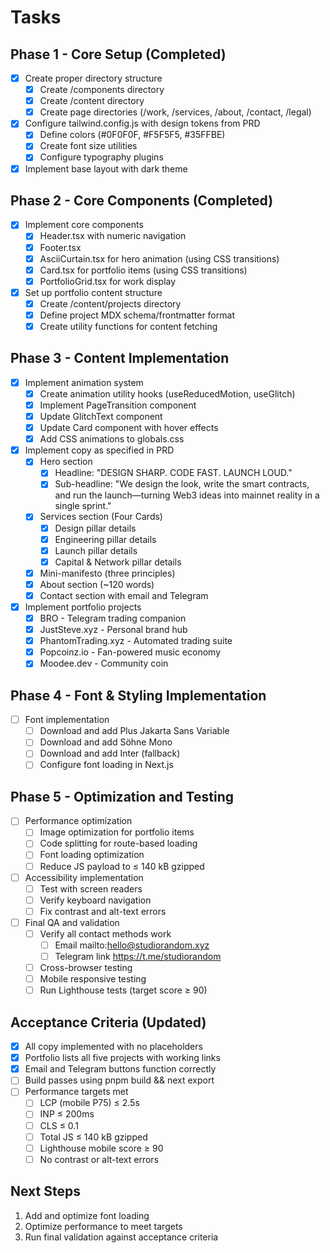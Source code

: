 # Tasks

## Phase 1 - Core Setup (Completed)
- [x] Create proper directory structure
  - [x] Create /components directory
  - [x] Create /content directory
  - [x] Create page directories (/work, /services, /about, /contact, /legal)
- [x] Configure tailwind.config.js with design tokens from PRD
  - [x] Define colors (#0F0F0F, #F5F5F5, #35FFBE)
  - [x] Create font size utilities
  - [x] Configure typography plugins
- [x] Implement base layout with dark theme

## Phase 2 - Core Components (Completed)
- [x] Implement core components
  - [x] Header.tsx with numeric navigation
  - [x] Footer.tsx
  - [x] AsciiCurtain.tsx for hero animation (using CSS transitions)
  - [x] Card.tsx for portfolio items (using CSS transitions)
  - [x] PortfolioGrid.tsx for work display
- [x] Set up portfolio content structure
  - [x] Create /content/projects directory
  - [x] Define project MDX schema/frontmatter format
  - [x] Create utility functions for content fetching

## Phase 3 - Content Implementation
- [x] Implement animation system
  - [x] Create animation utility hooks (useReducedMotion, useGlitch)
  - [x] Implement PageTransition component
  - [x] Update GlitchText component
  - [x] Update Card component with hover effects
  - [x] Add CSS animations to globals.css
- [x] Implement copy as specified in PRD
  - [x] Hero section
    - [x] Headline: "DESIGN SHARP. CODE FAST. LAUNCH LOUD."
    - [x] Sub-headline: "We design the look, write the smart contracts, and run the launch—turning Web3 ideas into mainnet reality in a single sprint."
  - [x] Services section (Four Cards)
    - [x] Design pillar details
    - [x] Engineering pillar details 
    - [x] Launch pillar details
    - [x] Capital & Network pillar details
  - [x] Mini-manifesto (three principles)
  - [x] About section (~120 words)
  - [x] Contact section with email and Telegram
- [x] Implement portfolio projects
  - [x] BRO - Telegram trading companion
  - [x] JustSteve.xyz - Personal brand hub
  - [x] PhantomTrading.xyz - Automated trading suite
  - [x] Popcoinz.io - Fan-powered music economy
  - [x] Moodee.dev - Community coin

## Phase 4 - Font & Styling Implementation
- [ ] Font implementation
  - [ ] Download and add Plus Jakarta Sans Variable
  - [ ] Download and add Söhne Mono
  - [ ] Download and add Inter (fallback)
  - [ ] Configure font loading in Next.js

## Phase 5 - Optimization and Testing
- [ ] Performance optimization
  - [ ] Image optimization for portfolio items
  - [ ] Code splitting for route-based loading
  - [ ] Font loading optimization
  - [ ] Reduce JS payload to ≤ 140 kB gzipped
- [ ] Accessibility implementation
  - [ ] Test with screen readers
  - [ ] Verify keyboard navigation
  - [ ] Fix contrast and alt-text errors
- [ ] Final QA and validation
  - [ ] Verify all contact methods work
    - [ ] Email mailto:hello@studiorandom.xyz
    - [ ] Telegram link https://t.me/studiorandom
  - [ ] Cross-browser testing
  - [ ] Mobile responsive testing
  - [ ] Run Lighthouse tests (target score ≥ 90)

## Acceptance Criteria (Updated)
- [x] All copy implemented with no placeholders
- [x] Portfolio lists all five projects with working links
- [x] Email and Telegram buttons function correctly
- [ ] Build passes using pnpm build && next export
- [ ] Performance targets met
  - [ ] LCP (mobile P75) ≤ 2.5s
  - [ ] INP ≤ 200ms
  - [ ] CLS ≤ 0.1
  - [ ] Total JS ≤ 140 kB gzipped
  - [ ] Lighthouse mobile score ≥ 90
  - [ ] No contrast or alt-text errors

## Next Steps
1. Add and optimize font loading
2. Optimize performance to meet targets
3. Run final validation against acceptance criteria 